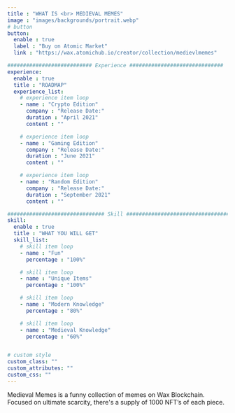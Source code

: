 ```yaml
---
title : "WHAT IS <br> MEDIEVAL MEMES"
image : "images/backgrounds/portrait.webp"
# button
button:
  enable : true
  label : "Buy on Atomic Market"
  link : "https://wax.atomichub.io/creator/collection/medievlmemes"

########################### Experience ##############################
experience:
  enable : true
  title : "ROADMAP"
  experience_list:
    # experience item loop
    - name : "Crypto Edition"
      company : "Release Date:"
      duration : "April 2021"
      content : ""

    # experience item loop
    - name : "Gaming Edition"
      company : "Release Date:"
      duration : "June 2021"
      content : ""

    # experience item loop
    - name : "Random Edition"
      company : "Release Date:"
      duration : "September 2021"
      content : ""

############################### Skill #################################
skill:
  enable : true
  title : "WHAT YOU WILL GET"
  skill_list:
    # skill item loop
    - name : "Fun"
      percentage : "100%"

    # skill item loop
    - name : "Unique Items"
      percentage : "100%"

    # skill item loop
    - name : "Modern Knowledge"
      percentage : "80%"

    # skill item loop
    - name : "Medieval Knowledge"
      percentage : "60%"


# custom style
custom_class: ""
custom_attributes: ""
custom_css: ""
---
```


Medieval Memes is a funny collection of memes on Wax Blockchain. Focused on ultimate scarcity, there's a supply of 1000 NFT’s of each piece.

